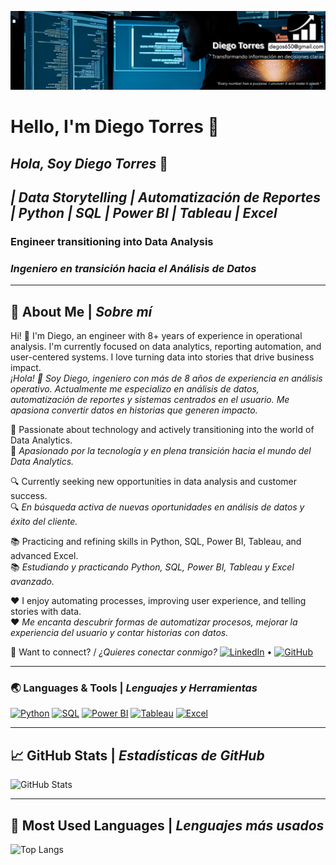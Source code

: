 <p align="center">
  <img src="assets/Diego%20Torres%202.PNG" alt="Retrato profesional de Diego Torres" />
</p>

# Hello, I'm Diego Torres 🚀  
## *Hola, Soy Diego Torres* 🚀
## *| Data Storytelling | Automatización de Reportes | Python | SQL | Power BI | Tableau | Excel*

### Engineer transitioning into Data Analysis 
### *Ingeniero en transición hacia el Análisis de Datos* 

---

## 🎯 About Me | *Sobre mí*

Hi! 👋 I'm Diego, an engineer with 8+ years of experience in operational analysis. I'm currently focused on data analytics, reporting automation, and user-centered systems. I love turning data into stories that drive business impact.  
*¡Hola! 👋 Soy Diego, ingeniero con más de 8 años de experiencia en análisis operativo. Actualmente me especializo en análisis de datos, automatización de reportes y sistemas centrados en el usuario. Me apasiona convertir datos en historias que generen impacto.*

🚀 Passionate about technology and actively transitioning into the world of Data Analytics.  
🚀 *Apasionado por la tecnología y en plena transición hacia el mundo del Data Analytics.*

🔍 Currently seeking new opportunities in data analysis and customer success.  
🔍 *En búsqueda activa de nuevas oportunidades en análisis de datos y éxito del cliente.*

📚 Practicing and refining skills in Python, SQL, Power BI, Tableau, and advanced Excel.  
📚 *Estudiando y practicando Python, SQL, Power BI, Tableau y Excel avanzado.*

❤️ I enjoy automating processes, improving user experience, and telling stories with data.  
❤️ *Me encanta descubrir formas de automatizar procesos, mejorar la experiencia del usuario y contar historias con datos.*

📩 Want to connect? / *¿Quieres conectar conmigo?*
[![LinkedIn](https://img.shields.io/badge/LinkedIn-blue?style=for-the-badge&logo=linkedin)](https://www.linkedin.com/in/diego-torres-b2602b255) • [![GitHub](https://img.shields.io/badge/GitHub-black?style=for-the-badge&logo=github)](https://github.com/Twrz97)

---

### 🌏 Languages & Tools | *Lenguajes y Herramientas*

[![Python](https://img.shields.io/badge/Python-3776AB?style=for-the-badge&logo=python&logoColor=white)](https://www.python.org/)
[![SQL](https://img.shields.io/badge/SQL-4479A1?style=for-the-badge&logo=mysql&logoColor=white)](https://www.mysql.com/)
[![Power BI](https://img.shields.io/badge/Power%20BI-F2C811?style=for-the-badge&logo=powerbi&logoColor=black)](https://powerbi.microsoft.com/)
[![Tableau](https://img.shields.io/badge/Tableau-E97627?style=for-the-badge&logo=tableau&logoColor=white)](https://www.tableau.com/)
[![Excel](https://img.shields.io/badge/Excel-217346?style=for-the-badge&logo=microsoft-excel&logoColor=white)](https://www.microsoft.com/en-us/microsoft-365/excel)

---

## 📈 GitHub Stats | *Estadísticas de GitHub*

![GitHub Stats](https://github-readme-stats.vercel.app/api?username=Twrz97&show_icons=true&theme=radical)

---

## 🧠 Most Used Languages | *Lenguajes más usados*

![Top Langs](https://github-readme-stats.vercel.app/api/top-langs/?username=Twrz97&layout=compact&hide=jupyter%20notebook&theme=tokyonight)

